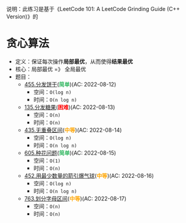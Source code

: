 说明：此练习是基于《LeetCode 101: A LeetCode Grinding Guide (C++ Version)》的

# 贪心算法

- 定义：保证每次操作**局部最优**，从而使得**结果最优**
- 核心：局部最优 =》 全局最优
- 题目：
  - [455.分发饼干](src/main/java/leetcode/sub0455/README.md)(<b style="color: #2db55d">简单</b>)(AC: 2022-08-12)
    - 空间：`O(log n)`
    - 时间：`O(n log n)`
  - [135.分发糖果](src/main/java/leetcode/sub0135/README.md)(<b style="color: red">困难</b>)(AC: 2022-08-13)
    - 空间：`O(n)`
    - 时间：`O(n)`
  - [435.无重叠区间](src/main/java/leetcode/sub0435/README.md)(<b style="color: orange">中等</b>)(AC: 2022-08-14)
    - 空间：`O(log n)`
    - 时间：`O(n log n)`
  - [605.种花问题](src/main/java/leetcode/sub0605/README.md)(<b style="color: #2db55d">简单</b>)(AC: 2022-08-15)
    - 空间：`O(1)`
    - 时间：`O(n)`
  - [452.用最少数量的箭引爆气球](src/main/java/leetcode/sub0452/README.md)(<b style="color: orange">中等</b>)(AC: 2022-08-16)
    - 空间：`O(log n)`
    - 时间：`O(n log n)`
  - [763.划分字母区间](src/main/java/leetcode/sub0763/README.md)(<b style="color: orange">中等</b>)(AC: 2022-08-17)
    - 空间：`O(n)`
    - 时间：`O(n)`
